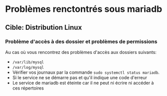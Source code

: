 # Problèmes renctontrés sous mariadb 

## Cible: Distribution Linux


### Problème d'accès à des dossier et problèmes de permissions

Au cas où vous rencontrez des problèmes d'accès aux dossiers suivants:
- `/var/lib/mysql`
- `/var/log/mysql`
- Vérifier vos journaux par la commande `sudo systemctl status mariadb`.
- Si le service ne se démarre pas et qu'il indique une code d'erreur 
- Le service de mariadb est éteinte car il ne peut ni écrire ni accéder à ces répertoires

